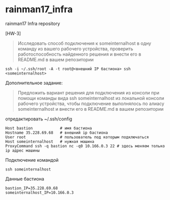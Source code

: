 # rainman17_infra
rainman17 Infra repository

[HW-3]
>Исследовать способ подключения к someinternalhost в одну
>команду из вашего рабочего устройства, проверить
>работоспособность найденного решения и внести его в
>README.md в вашем репозитории

```
ssh -i ~/.ssh/root -A -t root@<внешний IP бастиона> ssh <someinternalhost>
```

Дополнительное задание:
>Предложить вариант решения для подключения из консоли при
>помощи команды вида ssh someinternalhost из локальной
>консоли рабочего устройства, чтобы подключение
>выполнялось по алиасу someinternalhost и внести его в
>README.md в вашем репозитории


отредактировать ~/.ssh/config
```
Host bastion            # имя бастиона
Hostname 35.228.69.68   # внешний ip бастиона
User root               # пользователь под которым подключаться
Host someinternalhost   # нужная машина
ProxyCommand ssh -q bastion nc -q0 10.166.0.3 22 # здесь меняем только ip адрес машины
```
Подключение командой
```
ssh someinternalhost
```

Данные бастиона
```
bastion_IP=35.228.69.68 
someinternalhost_IP=10.166.0.3
```

